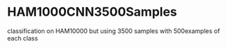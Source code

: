 # HAM1000CNN3500Samples
classification on HAM10000 but using 3500 samples with 500examples of each class
